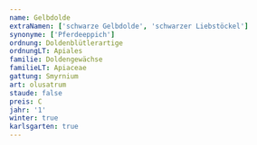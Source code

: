 ```yaml
---
name: Gelbdolde
extraNamen: ['schwarze Gelbdolde', 'schwarzer Liebstöckel']
synonyme: ['Pferdeeppich']
ordnung: Doldenblütlerartige
ordnungLT: Apiales
familie: Doldengewächse
familieLT: Apiaceae
gattung: Smyrnium
art: olusatrum
staude: false
preis: C
jahr: '1'
winter: true
karlsgarten: true
---
```

